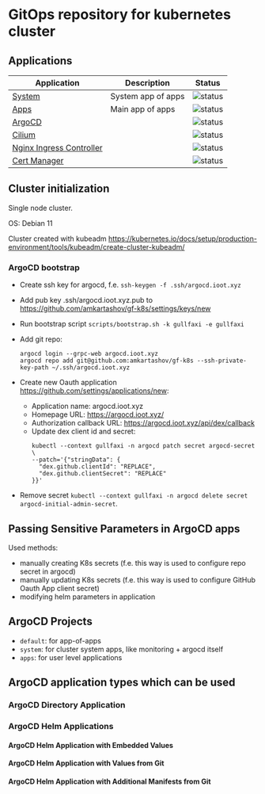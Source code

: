 # GitOps repository for kubernetes cluster

## Applications

|  Application   | Description | Status |
|----------------|-------------|--------|
| [System](https://argocd.ioot.xyz/applications/argocd/system) | System app of apps |![status](https://argocd.ioot.xyz/api/badge?name=system&revision=true)|
| [Apps](https://argocd.ioot.xyz/applications/argocd/apps) | Main app of apps |![status](https://argocd.ioot.xyz/api/badge?name=apps&revision=true)|
| [ArgoCD](https://argocd.ioot.xyz/applications/argocd/argocd) | |![status](https://argocd.ioot.xyz/api/badge?name=argocd&revision=true)|
| [Cilium](https://argocd.ioot.xyz/applications/argocd/cilium) | |![status](https://argocd.ioot.xyz/api/badge?name=cilium&revision=true)|
| [Nginx Ingress Controller](https://argocd.ioot.xyz/applications/argocd/ingress-nginx) | |![status](https://argocd.ioot.xyz/api/badge?name=ingress-nginx&revision=true)|
| [Cert Manager](https://argocd.ioot.xyz/applications/argocd/cert-manager) | |![status](https://argocd.ioot.xyz/api/badge?name=cert-manager&revision=true)|

## Cluster initialization

Single node cluster.

OS: Debian 11

Cluster created with kubeadm https://kubernetes.io/docs/setup/production-environment/tools/kubeadm/create-cluster-kubeadm/

### ArgoCD bootstrap

* Create ssh key for argocd, f.e. `ssh-keygen -f .ssh/argocd.ioot.xyz`
* Add pub key .ssh/argocd.ioot.xyz.pub to https://github.com/amkartashov/gf-k8s/settings/keys/new
* Run bootstrap script `scripts/bootstrap.sh -k gullfaxi -e gullfaxi`
* Add git repo:
  ```
  argocd login --grpc-web argocd.ioot.xyz
  argocd repo add git@github.com:amkartashov/gf-k8s --ssh-private-key-path ~/.ssh/argocd.ioot.xyz
  ```
* Create new Oauth application <https://github.com/settings/applications/new>:
  * Application name: argocd.ioot.xyz
  * Homepage URL: https://argocd.ioot.xyz/
  * Authorization callback URL: https://argocd.ioot.xyz/api/dex/callback
  * Update dex client id and secret:
    ```
    kubectl --context gullfaxi -n argocd patch secret argocd-secret \
    --patch='{"stringData": {
      "dex.github.clientId": "REPLACE",
      "dex.github.clientSecret": "REPLACE"
    }}'
    ```

* Remove secret `kubectl --context gullfaxi -n argocd delete secret argocd-initial-admin-secret`.

## Passing Sensitive Parameters in ArgoCD apps

Used methods:

* manually creating K8s secrets (f.e. this way is used to configure repo secret in argocd)
* manually updating K8s secrets (f.e. this way is used to configure GitHub Oauth App client secret)
* modifying helm parameters in application

## ArgoCD Projects

* `default`: for app-of-apps
* `system`: for cluster system apps, like monitoring + argocd itself
* `apps`: for user level applications

## ArgoCD application types which can be used

### ArgoCD Directory Application

### ArgoCD Helm Applications

#### ArgoCD Helm Application with Embedded Values

#### ArgoCD Helm Application with Values from Git

#### ArgoCD Helm Application with Additional Manifests from Git


